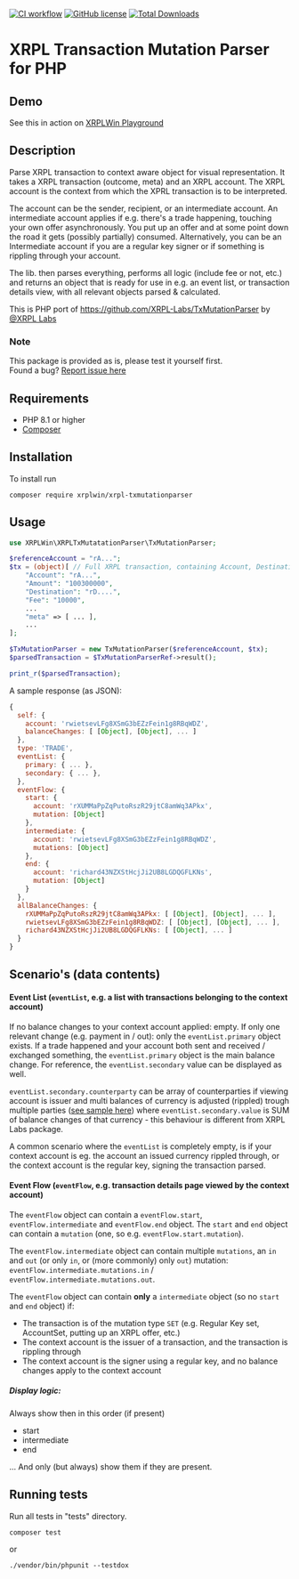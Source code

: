 [![CI workflow](https://github.com/XRPLWin/XRPL-TxMutationParser/actions/workflows/main.yml/badge.svg)](https://github.com/XRPLWin/XRPL-TxMutationParser/actions/workflows/main.yml)
[![GitHub license](https://img.shields.io/github/license/XRPLWin/XRPL-TxMutationParser)](https://github.com/XRPLWin/XRPL-TxMutationParser/blob/main/LICENSE)
[![Total Downloads](https://img.shields.io/packagist/dt/xrplwin/xrpl-txmutationparser.svg?style=flat)](https://packagist.org/packages/xrplwin/xrpl-txmutationparser)

# XRPL Transaction Mutation Parser for PHP

## Demo

See this in action on [XRPLWin Playground](https://playground.xrpl.win/play/xrpl-transaction-mutation-parser)

## Description

Parse XRPL transaction to context aware object for visual representation. It takes a XRPL transaction (outcome, meta) and an XRPL account. The XRPL account is the context from which the XPRL transaction is to be interpreted.

The account can be the sender, recipient, or an intermediate account. An intermediate account applies if e.g. there's a trade happening, touching your own offer asynchronously. You put up an offer and at some point down the road it gets (possibly partially) consumed. Alternatively, you can be an Intermediate account if you are a regular key signer or if something is rippling through your account.

The lib. then parses everything, performs all logic (include fee or not, etc.) and returns an object that is ready for use in e.g. an event list, or transaction details view, with all relevant objects parsed & calculated.

This is PHP port of https://github.com/XRPL-Labs/TxMutationParser by [@XRPL Labs](https://github.com/XRPL-Labs)

### Note

This package is provided as is, please test it yourself first.  
Found a bug? [Report issue here](https://github.com/XRPLWin/XRPL-TxMutationParser/issues/new)

## Requirements
- PHP 8.1 or higher
- [Composer](https://getcomposer.org/)

## Installation
To install run

```
composer require xrplwin/xrpl-txmutationparser
```

## Usage
```PHP
use XRPLWin\XRPLTxMutatationParser\TxMutationParser;

$referenceAccount = "rA...";
$tx = (object)[ // Full XRPL transaction, containing Account, Destination, meta, ...)
    "Account": "rA...",
    "Amount": "100300000",
    "Destination": "rD....",
    "Fee": "10000",
    ...
    "meta" => [ ... ],
    ...
];

$TxMutationParser = new TxMutationParser($referenceAccount, $tx);
$parsedTransaction = $TxMutationParserRef->result();

print_r($parsedTransaction); 
```

A sample response (as JSON):

```javascript
{
  self: {
    account: 'rwietsevLFg8XSmG3bEZzFein1g8RBqWDZ',
    balanceChanges: [ [Object], [Object], ... ]
  },
  type: 'TRADE',
  eventList: {
    primary: { ... },
    secondary: { ... },
  },
  eventFlow: {
    start: {
      account: 'rXUMMaPpZqPutoRszR29jtC8amWq3APkx',
      mutation: [Object]
    },
    intermediate: {
      account: 'rwietsevLFg8XSmG3bEZzFein1g8RBqWDZ',
      mutations: [Object]
    },
    end: {
      account: 'richard43NZXStHcjJi2UB8LGDQGFLKNs',
      mutation: [Object]
    }
  },
  allBalanceChanges: {
    rXUMMaPpZqPutoRszR29jtC8amWq3APkx: [ [Object], [Object], ... ],
    rwietsevLFg8XSmG3bEZzFein1g8RBqWDZ: [ [Object], [Object], ... ],
    richard43NZXStHcjJi2UB8LGDQGFLKNs: [ [Object], ... ]
  }
}
```

## Scenario's (data contents)

#### Event List (`eventList`, e.g. a list with transactions belonging to the context account)

If no balance changes to your context account applied: empty. If only one relevant change (e.g. payment in / out): only the `eventList.primary` object exists. If a trade happened and your account both sent and received / exchanged something, the `eventList.primary` object is the main balance change. For reference, the `eventList.secondary` value can be displayed as well.

`eventList.secondary.counterparty` can be array of counterparties if viewing account is issuer and multi balances of currency is adjusted (rippled) trough multiple parties ([see sample here](https://playground.xrpl.win/play/xrpl-transaction-mutation-parser?hash=A357FD7C8F0BBE7120E62FD603ACBE98819BC623D5D12BD81AC68564393A7792&ref=rhub8VRN55s94qWKDv6jmDy1pUykJzF3wq)) where `eventList.secondary.value` is SUM of balance changes of that currency - this behaviour is different from XRPL Labs package.

A common scenario where the `eventList` is completely empty, is if your context account is eg. the account an issued currency
rippled through, or the context account is the regular key, signing the transaction parsed.

#### Event Flow (`eventFlow`, e.g. transaction details page viewed by the context account)

The `eventFlow` object can contain a `eventFlow.start`, `eventFlow.intermediate` and `eventFlow.end` object. The `start` and `end` object can contain a `mutation` (one, so e.g. `eventFlow.start.mutation`).

The `eventFlow.intermediate` object can contain multiple `mutations`, an `in` and `out` (or only `in`, or (more commonly) only `out`) mutation: `eventFlow.intermediate.mutations.in` / `eventFlow.intermediate.mutations.out`.

The `eventFlow` object can contain **only** a `intermediate` object (so no `start` and `end` object) if:

- The transaction is of the mutation type `SET` (e.g. Regular Key set, AccountSet, putting up an XRPL offer, etc.)
- The context account is the issuer of a transaction, and the transaction is rippling through
- The context account is the signer using a regular key, and no balance changes apply to the context account

##### Display logic:

Always show then in this order (if present)

- start
- intermediate
- end

... And only (but always) show them if they are present.

## Running tests
Run all tests in "tests" directory.
```
composer test
```
or
```
./vendor/bin/phpunit --testdox
```
